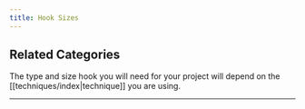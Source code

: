 ```yaml
---
title: Hook Sizes
---
```

## Related Categories
The type and size hook you will need for your project will depend on the [[techniques/index|technique]] you are using. 

---

